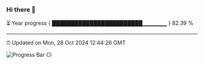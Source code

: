 ### Hi there 👋

⏳ Year progress { ████████████████████████▁▁▁▁▁▁ } 82.39 %

---

⏰ Updated on Mon, 28 Oct 2024 12:44:26 GMT

![Progress Bar CI](https://github.com/ZhaoGui/ZhaoGui/workflows/Progress%20Bar%20CI/badge.svg)
